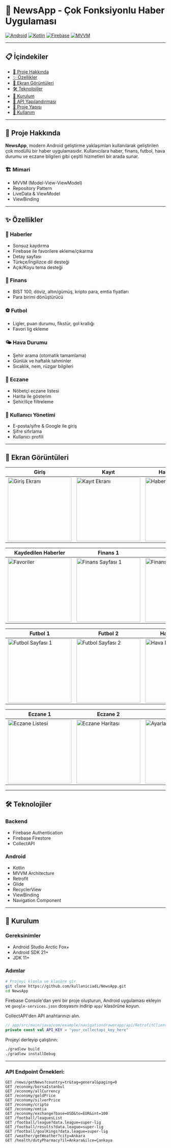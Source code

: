 # 📱 NewsApp - Çok Fonksiyonlu Haber Uygulaması

[![Android](https://img.shields.io/badge/Android-3DDC84?style=for-the-badge&logo=android&logoColor=white)](https://developer.android.com/)
[![Kotlin](https://img.shields.io/badge/Kotlin-0095D5?style=for-the-badge&logo=kotlin&logoColor=white)](https://kotlinlang.org/)
[![Firebase](https://img.shields.io/badge/Firebase-FFCA28?style=for-the-badge&logo=firebase&logoColor=black)](https://firebase.google.com/)
[![MVVM](https://img.shields.io/badge/Architecture-MVVM-blue?style=for-the-badge)](https://developer.android.com/jetpack/guide)

---

## 📋 İçindekiler

- [🎯 Proje Hakkında](#-proje-hakkında)
- [✨ Özellikler](#-özellikler)
- [📱 Ekran Görüntüleri](#-ekran-görüntüleri)
- [🛠️ Teknolojiler](#-teknolojiler)
- [🚀 Kurulum](#-kurulum)
- [🔌 API Yapılandırması](#-api-yapılandırması)
- [🧱 Proje Yapısı](#-proje-yapısı)
- [📖 Kullanım](#-kullanım)

---

## 🎯 Proje Hakkında

**NewsApp**, modern Android geliştirme yaklaşımları kullanılarak geliştirilen çok modüllü bir haber uygulamasıdır. Kullanıcılara haber, finans, futbol, hava durumu ve eczane bilgileri gibi çeşitli hizmetleri bir arada sunar.

### 🏗️ Mimari

- MVVM (Model-View-ViewModel)
- Repository Pattern
- LiveData & ViewModel
- ViewBinding

---

## ✨ Özellikler

### 📰 Haberler
- Sonsuz kaydırma
- Firebase ile favorilere ekleme/çıkarma
- Detay sayfası
- Türkçe/İngilizce dil desteği
- Açık/Koyu tema desteği

### 💸 Finans
- BIST 100, döviz, altın/gümüş, kripto para, emtia fiyatları
- Para birimi dönüştürücü

### ⚽ Futbol
- Ligler, puan durumu, fikstür, gol krallığı
- Favori lig ekleme

### 🌤️ Hava Durumu
- Şehir arama (otomatik tamamlama)
- Günlük ve haftalık tahminler
- Sıcaklık, nem, rüzgar bilgileri

### 💊 Eczane
- Nöbetçi eczane listesi
- Harita ile gösterim
- Şehir/ilçe filtreleme

### 👤 Kullanıcı Yönetimi
- E-posta/şifre & Google ile giriş
- Şifre sıfırlama
- Kullanıcı profili

---

## 📱 Ekran Görüntüleri

| Giriş | Kayıt | Haberler (Ana) |
|---|---|---|
| <img src="https://github.com/user-attachments/assets/eb37c79c-ce33-4f49-89f6-30a1dcbf8403" width="200" alt="Giriş Ekranı"> | <img src="https://github.com/user-attachments/assets/88e55a1a-af99-49f2-a662-46566cd936ac" width="200" alt="Kayıt Ekranı"> | <img src="https://github.com/user-attachments/assets/1de3f288-a985-4030-a134-3aeb1cb45969" width="200" alt="Haberler Ana Sayfa"> |

| Kaydedilen Haberler | Finans 1 | Finans 2 |
|---|---|---|
| <img src="https://github.com/user-attachments/assets/37f08f15-db28-4de6-ad75-8ff6bbc61b50" width="200" alt="Favoriler"> | <img src="https://github.com/user-attachments/assets/2f40e126-e523-4657-8307-38d2b23e5989" width="200" alt="Finans Sayfası 1"> | <img src="https://github.com/user-attachments/assets/15c181ef-b66d-4e20-93ac-1d8492616ba4" width="200" alt="Finans Sayfası 2"> |

| Futbol 1 | Futbol 2 | Hava Durumu |
|---|---|---|
| <img src="https://github.com/user-attachments/assets/7aa789be-f5d3-4d4a-aa6e-ae193a81fcfc" width="200" alt="Futbol Sayfası 1"> | <img src="https://github.com/user-attachments/assets/4ac46b01-8aaf-40a4-afd3-97134ce0411c" width="200" alt="Futbol Sayfası 2"> | <img src="https://github.com/user-attachments/assets/d84d93d0-c973-4a45-ab1a-86e354581282" width="200" alt="Hava Durumu"> |

| Eczane 1 | Eczane 2 | Ayarlar |
|---|---|---|
| <img src="https://github.com/user-attachments/assets/bcdda2c3-7ebb-4ae6-8322-a0317116abae" width="200" alt="Eczane Listesi"> | <img src="https://github.com/user-attachments/assets/92a16165-355b-4d8e-b517-05a31dd99943" width="200" alt="Eczane Haritası"> | <img src="https://github.com/user-attachments/assets/a8efe76c-0443-4dc1-8d14-131a3c67b7a4" width="200" alt="Ayarlar"> |

---

## 🛠️ Teknolojiler

### Backend
- Firebase Authentication
- Firebase Firestore
- CollectAPI

### Android
- Kotlin
- MVVM Architecture
- Retrofit
- Glide
- RecyclerView
- ViewBinding
- Navigation Component

---

## 🚀 Kurulum

### Gereksinimler

- Android Studio Arctic Fox+
- Android SDK 21+
- JDK 11+

### Adımlar

```bash
# Projeyi klonla ve klasöre gir
git clone https://github.com/kullaniciadi/NewsApp.git
cd NewsApp
```

Firebase Console'dan yeni bir proje oluşturun, Android uygulaması ekleyin ve
`google-services.json` dosyasını indirip `app/` klasörüne koyun.

CollectAPI'den API anahtarınızı alın.

```kotlin
// app/src/main/java/com/example/navigationdrawerapp/api/RetrofitClient.kt dosyasında
private const val API_KEY = "your_collectapi_key_here"
```

Projeyi derleyip çalıştırın:

```bash
./gradlew build
./gradlew installDebug
```

---

### API Endpoint Örnekleri:

```
GET /news/getNews?country=tr&tag=general&paging=0
GET /economy/borsaIstanbul
GET /economy/allCurrency
GET /economy/goldPrice
GET /economy/silverPrice
GET /economy/cripto
GET /economy/emtia
GET /economy/exchange?base=USD&to=EUR&int=100
GET /football/leaguesList
GET /football/league?data.league=super-lig
GET /football/results?data.league=super-lig
GET /football/goalKings?data.league=super-lig
GET /weather/getWeather?city=Ankara
GET /health/dutyPharmacy?il=Ankara&ilce=Çankaya
```
